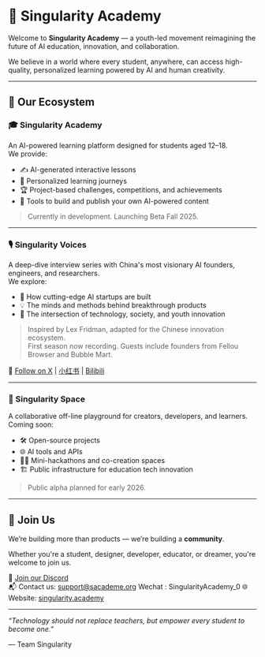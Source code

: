 # 🧠 Singularity Academy

Welcome to **Singularity Academy** — a youth-led movement reimagining the future of AI education, innovation, and collaboration.

We believe in a world where every student, anywhere, can access high-quality, personalized learning powered by AI and human creativity.

---

## 🚀 Our Ecosystem

### 🎓 Singularity Academy
An AI-powered learning platform designed for students aged 12–18.  
We provide:
- ✍️ AI-generated interactive lessons
- 🎯 Personalized learning journeys
- 🏆 Project-based challenges, competitions, and achievements
- 🤖 Tools to build and publish your own AI-powered content

> Currently in development. Launching Beta Fall 2025.

---

### 🎙️ Singularity Voices
A deep-dive interview series with China's most visionary AI founders, engineers, and researchers.  
We explore:
- 🚀 How cutting-edge AI startups are built
- 💡 The minds and methods behind breakthrough products
- 🌱 The intersection of technology, society, and youth innovation

> Inspired by Lex Fridman, adapted for the Chinese innovation ecosystem.  
> First season now recording. Guests include founders from Fellou Browser and Bubble Mart.

🔗 [Follow on X](#) | [小红书](#) | [Bilibili](#)

---

### 🌌 Singularity Space
A collaborative off-line playground for creators, developers, and learners.  
Coming soon:
- 🛠️ Open-source projects
- 🌐 AI tools and APIs
- 👩‍💻 Mini-hackathons and co-creation spaces
- 🏗️ Public infrastructure for education tech innovation

> Public alpha planned for early 2026.

---

## 👥 Join Us

We’re building more than products — we’re building a **community**.

Whether you're a student, designer, developer, educator, or dreamer, you're welcome to join us.

💬 [Join our Discord](#)  
📬 Contact us: support@sacademe.org
Wechat : SingularityAcademy_0
🌐 Website: [singularity.academy](https://singularity.academy)

---

_“Technology should not replace teachers, but empower every student to become one.”_

— Team Singularity
